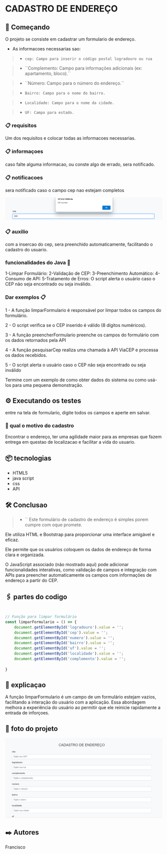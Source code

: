 # CADASTRO DE ENDEREÇO

## 🚀 Começando

 O projeto se consiste em cadastrar um formulario de endereço.
 
 * As informacoes necessarias sao:

>* ``cep: Campo para inserir o código postal logradouro ou rua``

>* ``Complemento: Campo para informações adicionais (ex: apartamento, bloco).´`

>* ``Número: Campo para o número do endereço.`´

>* ``Bairro: Campo para o nome do bairro.``

>* ``Localidade: Campo para o nome da cidade.``

>* ``UF: Campo para estado.``


### 📋 requisitos

Um dos requisitos e colocar todas as informacoes necessarias.

### 📋 informaçoes

caso falte alguma informacao, ou conste algo de errado, sera notificado.

### 📋 notificacoes

sera notificado caso o campo cep nao estejam completos

![](Captura%20de%20tela%202024-09-27%20091217.png)


### 📋 auxilio

com a insercao do cep, sera preenchido automaticamente, facilitando o cadastro do usuario.

### funcionalidades do Java 🔧 


1-Limpar Formulário:
2-Validação de CEP:
3-Preenchimento Automático: 
4-Consumo de API: 
5-Tratamento de Erros: O script alerta o usuário caso o CEP não seja encontrado ou seja inválido.

### Dar exemplos 📋

1 -  A função limparFormulario é responsável por limpar todos os campos do formulário.

2 -  O script verifica se o CEP inserido é válido (8 dígitos numéricos).

3 -  A função preencherFormulario preenche os campos do formulário com os dados retornados pela API

4 -  A função pesquisarCep realiza uma chamada à API ViaCEP e processa os dados recebidos.

5 -  O script alerta o usuário caso o CEP não seja encontrado ou seja inválido


Termine com um exemplo de como obter dados do sistema ou como usá-los para uma pequena demonstração.

## ⚙️ Executando os testes

entre na tela de formulario, digite todos os campos e aperte em salvar.

### 🔩 qual o motivo do cadastro

Encontrar o endereço, ter uma agilidade maior para as empresas que fazem entrega em questao de localizacao e facilitar a vida do usuario. 

## 📦 tecnologias

- HTML5
- java script
- css
- API 


## 🛠️ Conclusao

>* `` Este formulário de cadastro de endereço é simples porem cumpre com oque promete.

 Ele utiliza HTML e Bootstrap para proporcionar uma interface amigável e eficaz.

 Ele permite que os usuários coloquem os dados de endereço de forma clara e organizada.
 
  O JavaScript associado (não mostrado aqui) pode adicionar funcionalidades interativas, como validação de campos e integração com APIs para preencher automaticamente os campos com informações de endereço a partir do CEP.


## 🖇️ partes do codigo

~~~ JavaScript

// Função para limpar formulário
const limparFormulario = () => {
    document.getElementById('logradouro').value = '';
    document.getElementById('cep').value = '';
    document.getElementById('numero').value = '';
    document.getElementById('bairro').value = '';
    document.getElementById('uf').value = '';
    document.getElementById('localidade').value = '';
    document.getElementById('complemento').value = '';
    
}
~~~

## 📌 explicaçao

A função limparFormulario é um campo de um formulário estejam vazios, facilitando a interação do usuário com a aplicação. Essa abordagem melhora a experiência do usuário ao permitir que ele reinicie rapidamente a entrada de inforçoes.

## 📌 foto do projeto

![](Captura%20de%20tela%202024-09-27%20091019.png)

## ✒️ Autores

Francisco
